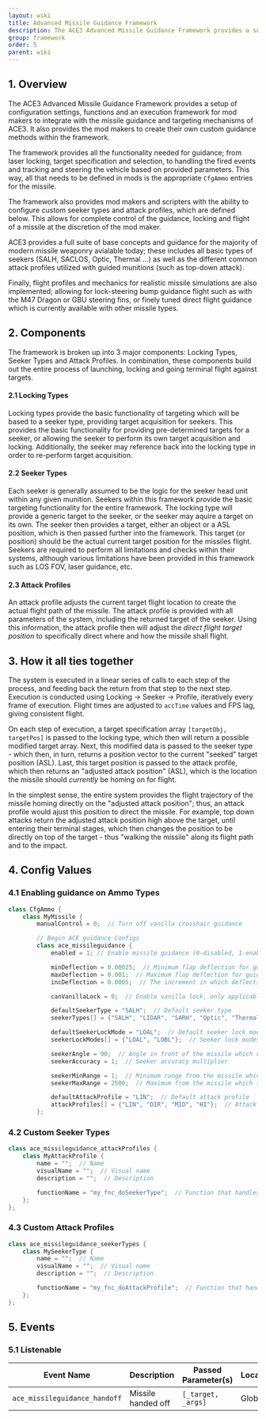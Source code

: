 ```yaml
---
layout: wiki
title: Advanced Missile Guidance Framework
description: The ACE3 Advanced Missile Guidance Framework provides a setup of configuration settings, functions and a execution framework for mod makers to integrate with the missile guidance and targeting mechanisms of ACE3.
group: framework
order: 5
parent: wiki
---
```


## 1. Overview

The ACE3 Advanced Missile Guidance Framework provides a setup of configuration settings, functions and an execution framework for mod makers to integrate with the missile guidance and targeting mechanisms of ACE3. It also provides the mod makers to create their own custom guidance methods within the framework.

The framework provides all the functionality needed for guidance; from laser locking, target specification and selection, to handling the fired events and tracking and steering the vehicle based on provided parameters. This way, all that needs to be defined in mods is the appropriate `CfgAmmo` entries for the missile.

The framework also provides mod makers and scripters with the ability to configure custom seeker types and attack profiles, which are defined below. This allows for complete control of the guidance, locking and flight of a missile at the discretion of the mod maker.

ACE3 provides a full suite of base concepts and guidance for the majority of modern missile weaponry avialable today; these includes all basic types of seekers (SALH, SACLOS, Optic, Thermal ...) as well as the different common attack profiles utilized with guided munitions (such as top-down attack).

Finally, flight profiles and mechanics for realistic missile simulations are also implemented; allowing for lock-steering bump guidance flight such as with the M47 Dragon or GBU steering fins, or finely tuned direct flight guidance which is currently available with other missile types.


## 2. Components

The framework is broken up into 3 major components: Locking Types, Seeker Types and Attack Profiles. In combination, these components build out the entire process of launching, locking and going terminal flight against targets.

#### 2.1 Locking Types
Locking types provide the basic functionality of targeting which will be based to a seeker type, providing target acquisition for seekers. This provides the basic functionality for providing pre-determined targets for a seeker, or allowing the seeker to perform its own target acquisition and locking. Additionally, the seeker may reference back into the locking type in order to re-perform target acquisition.

#### 2.2 Seeker Types
Each seeker is generally assumed to be the logic for the seeker head unit within any given munition. Seekers within this framework provide the basic targeting functionality for the entire framework. The locking type will provide a generic target to the seeker, or the seeker may aquire a target on its own. The seeker then provides a target, either an object or a ASL position, which is then passed further into the framework. This target (or position) should be the actual current target position for the missiles flight. Seekers are required to perform all limitations and checks within their systems, although various limitations have been provided in this framework such as LOS FOV, laser guidance, etc.

#### 2.3 Attack Profiles

An attack profile adjusts the current target flight location to create the actual flight path of the missile. The attack profile is provided with all parameters of the system, including the returned target of the seeker. Using this information, the attack profile then will adjust the *direct flight target position* to specifically direct where and how the missile shall flight.


## 3. How it all ties together

The system is executed in a linear series of calls to each step of the process, and feeding back the return from that step to the next step. Execution is conducted using Locking -> Seeker -> Profile, iteratively every frame of execution. Flight times are adjusted to `accTime` values and FPS lag, giving consistent flight.

On each step of execution, a target specification array `[targetObj, targetPos]` is passed to the locking type, which then will return a possible modified target array. Next, this modified data is passed to the seeker type - which then, in turn, returns a position vector to the current "seeked" target position (ASL). Last, this target position is passed to the attack profile, which then returns an "adjusted attack position" (ASL), which is the location the missile should *currently* be homing on for flight.

In the simplest sense, the entire system provides the flight trajectory of the missile homing directly on the "adjusted attack position"; thus, an attack profile would ajust this position to direct the missile.  For example, top down attacks return the adjusted attack position high above the target, until entering their terminal stages, which then changes the position to be directly on top of the target - thus "walking the missile" along its flight path and to the impact.


## 4. Config Values

### 4.1 Enabling guidance on Ammo Types

```cpp
class CfgAmmo {
    class MyMissile {
        manualControl = 0;  // Turn off vanilla crosshair guidance

        // Begin ACE guidance Configs
        class ace_missileguidance {
            enabled = 1; // Enable missile guidance (0-disabled, 1-enabled)

            minDeflection = 0.00025;  // Minimum flap deflection for guidance
            maxDeflection = 0.001;  // Maximum flap deflection for guidance
            incDeflection = 0.0005;  // The increment in which deflection adjusts

            canVanillaLock = 0;  // Enable vanilla lock, only applicable to non-cadet modes, 'recruit' always uses vanilla locking (0-disabled, 1-enabled)

            defaultSeekerType = "SALH";  // Default seeker type
            seekerTypes[] = {"SALH", "LIDAR", "SARH", "Optic", "Thermal", "GPS", "SACLOS", "MCLOS"};  // Seeker types available

            defaultSeekerLockMode = "LOAL";  // Default seeker lock mode
            seekerLockModes[] = {"LOAL", "LOBL"};  // Seeker lock modes available

            seekerAngle = 90;  // Angle in front of the missile which can be searched
            seekerAccuracy = 1;  // Seeker accuracy multiplier

            seekerMinRange = 1;  // Minimum range from the missile which the seeker can visually search
            seekerMaxRange = 2500;  // Maximum from the missile which the seeker can visually search

            defaultAttackProfile = "LIN";  // Default attack profile
            attackProfiles[] = {"LIN", "DIR", "MID", "HI"};  // Attack profiles available
        };
```

### 4.2 Custom Seeker Types

```cpp
class ace_missileguidance_attackProfiles {
    class MyAttackProfile {
        name = "";  // Name
        visualName = "";  // Visual name
        description = "";  // Description

        functionName = "my_fnc_doSeekerType";  // Function that handles the seeker type
    };
};
```

### 4.3 Custom Attack Profiles

```cpp
class ace_missileguidance_seekerTypes {
    class MySeekerType {
        name = "";  // Name
        visualName = "";  // Visual name
        description = "";  // Description

        functionName = "my_fnc_doAttackProfile";  // Function that handles the attack profile
    };
};
```

## 5. Events

### 5.1 Listenable

Event Name | Description | Passed Parameter(s) | Locality
---------- | ----------- | ------------------- | --------
`ace_missileguidance_handoff` | Missile handed off | `[_target, _args]` | Global
